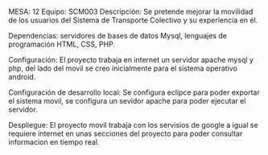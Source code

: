 MESA: 12
Equipo: SCM003
Descripción: Se pretende mejorar la movilidad de los usuarios del Sistema de Transporte Colectivo y su experiencia en él.

Dependencias: servidores de bases de datos Mysql, lenguajes de programación HTML, CSS, PHP.

Configuración: El proyecto trabaja en internet un servidor apache mysql y php, del lado del movil se creo inicialmente para el sistema operativo android.

Configuración de desarrollo local: Se configura eclipce para poder exportar el sistema movil, se configura un sevidor apache para poder ejecutar el servidor.

Despliegue: El proyecto movil trabaja con los servisios de google a igual se requiere internet en unas secciones del proyecto para poder consultar informacion en tiempo real.
